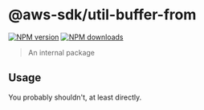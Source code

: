 # @aws-sdk/util-buffer-from

[![NPM version](https://img.shields.io/npm/v/@aws-sdk/util-buffer-from/rc.svg)](https://www.npmjs.com/package/@aws-sdk/util-buffer-from)
[![NPM downloads](https://img.shields.io/npm/dm/@aws-sdk/util-buffer-from.svg)](https://www.npmjs.com/package/@aws-sdk/util-buffer-from)

> An internal package

## Usage

You probably shouldn't, at least directly.
